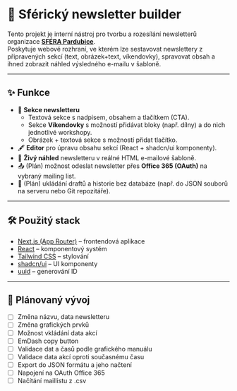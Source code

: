 # 📰 Sférický newsletter builder

Tento projekt je interní nástroj pro tvorbu a rozesílání newsletterů organizace [**SFÉRA Pardubice**](https://sferapardubice.eu).  
Poskytuje webové rozhraní, ve kterém lze sestavovat newslettery z připravených sekcí (text, obrázek+text, víkendovky), spravovat obsah a ihned zobrazit náhled výsledného e-mailu v šabloně.

---

## ✨ Funkce

- 📑 **Sekce newsletteru**
  - Textová sekce s nadpisem, obsahem a tlačítkem (CTA).
  - Sekce **Víkendovky** s možností přidávat bloky (např. dílny) a do nich jednotlivé workshopy.
  - Obrázek + textová sekce s možností přidat tlačítko.
- 🖋️ **Editor** pro úpravu obsahu sekcí (React + shadcn/ui komponenty).
- 👀 **Živý náhled** newsletteru v reálné HTML e-mailové šabloně.
- 📤 (Plán) možnost odeslat newsletter přes **Office 365 (OAuth)** na vybraný mailing list.
- 💾 (Plán) ukládání draftů a historie bez databáze (např. do JSON souborů na serveru nebo Git repozitáře).

---

## 🛠 Použitý stack

- [Next.js (App Router)](https://nextjs.org/) – frontendová aplikace
- [React](https://react.dev/) – komponentový systém
- [Tailwind CSS](https://tailwindcss.com/) – stylování
- [shadcn/ui](https://ui.shadcn.com/) – UI komponenty
- [uuid](https://www.npmjs.com/package/uuid) – generování ID

---

## 📌 Plánovaný vývoj
- [ ] Změna názvu, data newsletteru
- [ ] Změna grafických prvků
- [ ] Možnost vkládání data akcí
- [ ] EmDash copy button
- [ ] Validace dat a časů podle grafického manuálu
- [ ] Validace data akcí oproti současnému času
- [ ] Export do JSON formátu a jeho načtení
- [ ] Napojení na OAuth Office 365
- [ ] Načítání maillistu z .csv
